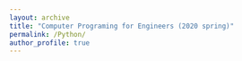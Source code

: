 ```yaml
---
layout: archive
title: "Computer Programing for Engineers (2020 spring)"
permalink: /Python/
author_profile: true
---
```


